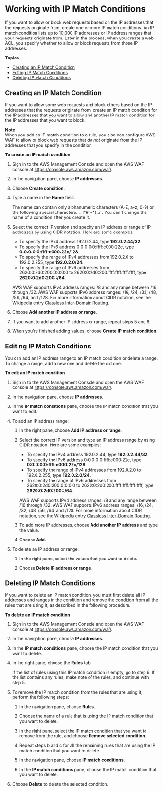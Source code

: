 # Working with IP Match Conditions<a name="web-acl-ip-conditions"></a>

If you want to allow or block web requests based on the IP addresses that the requests originate from, create one or more IP match conditions\. An IP match condition lists up to 10,000 IP addresses or IP address ranges that your requests originate from\. Later in the process, when you create a web ACL, you specify whether to allow or block requests from those IP addresses\.

**Topics**
+ [Creating an IP Match Condition](#web-acl-ip-conditions-creating)
+ [Editing IP Match Conditions](#web-acl-ip-conditions-editing)
+ [Deleting IP Match Conditions](#web-acl-ip-conditions-deleting)

## Creating an IP Match Condition<a name="web-acl-ip-conditions-creating"></a>

If you want to allow some web requests and block others based on the IP addresses that the requests originate from, create an IP match condition for the IP addresses that you want to allow and another IP match condition for the IP addresses that you want to block\.

**Note**  
When you add an IP match condition to a rule, you also can configure AWS WAF to allow or block web requests that *do not* originate from the IP addresses that you specify in the condition\.<a name="web-acl-ip-conditions-creating-procedure"></a>

**To create an IP match condition**

1. Sign in to the AWS Management Console and open the AWS WAF console at [https://console\.aws\.amazon\.com/waf/](https://console.aws.amazon.com/waf/)\. 

1. In the navigation pane, choose **IP addresses**\.

1. Choose **Create condition**\.

1. Type a name in the **Name** field\.

   The name can contain only alphanumeric characters \(A\-Z, a\-z, 0\-9\) or the following special characters: \_\-\!"\#`\+\*\},\./ \. You can't change the name of a condition after you create it\.

1. Select the correct IP version and specify an IP address or range of IP addresses by using CIDR notation\. Here are some examples:
   + To specify the IPv4 address 192\.0\.2\.44, type **192\.0\.2\.44/32**\.
   + To specify the IPv6 address 0:0:0:0:0:ffff:c000:22c, type **0:0:0:0:0:ffff:c000:22c/128**\.
   + To specify the range of IPv4 addresses from 192\.0\.2\.0 to 192\.0\.2\.255, type **192\.0\.2\.0/24**\.
   + To specify the range of IPv6 addresses from 2620:0:2d0:200:0:0:0:0 to 2620:0:2d0:200:ffff:ffff:ffff:ffff, type **2620:0:2d0:200::/64**\.

   AWS WAF supports IPv4 address ranges: /8 and any range between /16 through /32\. AWS WAF supports IPv6 address ranges: /16, /24, /32, /48, /56, /64, and /128\. For more information about CIDR notation, see the Wikipedia entry [Classless Inter\-Domain Routing](https://en.wikipedia.org/wiki/Classless_Inter-Domain_Routing)\.

1. Choose **Add another IP address or range**\.

1. If you want to add another IP address or range, repeat steps 5 and 6\.

1. When you're finished adding values, choose **Create IP match condition**\.

## Editing IP Match Conditions<a name="web-acl-ip-conditions-editing"></a>

You can add an IP address range to an IP match condition or delete a range\. To change a range, add a new one and delete the old one\.<a name="web-acl-ip-conditions-editing-procedure"></a>

**To edit an IP match condition**

1. Sign in to the AWS Management Console and open the AWS WAF console at [https://console\.aws\.amazon\.com/waf/](https://console.aws.amazon.com/waf/)\. 

1. In the navigation pane, choose **IP addresses**\.

1. In the **IP match conditions** pane, choose the IP match condition that you want to edit\.

1. To add an IP address range:

   1. In the right pane, choose **Add IP address or range**\.

   1. Select the correct IP version and type an IP address range by using CIDR notation\. Here are some examples:
      + To specify the IPv4 address 192\.0\.2\.44, type **192\.0\.2\.44/32**\.
      + To specify the IPv6 address 0:0:0:0:0:ffff:c000:22c, type **0:0:0:0:0:ffff:c000:22c/128**\.
      + To specify the range of IPv4 addresses from 192\.0\.2\.0 to 192\.0\.2\.255, type **192\.0\.2\.0/24**\.
      + To specify the range of IPv6 addresses from 2620:0:2d0:200:0:0:0:0 to 2620:0:2d0:200:ffff:ffff:ffff:ffff, type **2620:0:2d0:200::/64**\.

      AWS WAF supports IPv4 address ranges: /8 and any range between /16 through /32\. AWS WAF supports IPv6 address ranges: /16, /24, /32, /48, /56, /64, and /128\. For more information about CIDR notation, see the Wikipedia entry [Classless Inter\-Domain Routing](https://en.wikipedia.org/wiki/Classless_Inter-Domain_Routing)\.

   1. To add more IP addresses, choose **Add another IP address** and type the value\.

   1. Choose **Add**\.

1. To delete an IP address or range:

   1. In the right pane, select the values that you want to delete\.

   1. Choose **Delete IP address or range**\.

## Deleting IP Match Conditions<a name="web-acl-ip-conditions-deleting"></a>

If you want to delete an IP match condition, you must first delete all IP addresses and ranges in the condition and remove the condition from all the rules that are using it, as described in the following procedure\.<a name="web-acl-ip-conditions-deleting-procedure"></a>

**To delete an IP match condition**

1. Sign in to the AWS Management Console and open the AWS WAF console at [https://console\.aws\.amazon\.com/waf/](https://console.aws.amazon.com/waf/)\. 

1. In the navigation pane, choose **IP addresses**\.

1. In the **IP match conditions** pane, choose the IP match condition that you want to delete\.

1. In the right pane, choose the **Rules** tab\.

   If the list of rules using this IP match condition is empty, go to step 6\. If the list contains any rules, make note of the rules, and continue with step 5\.

1. To remove the IP match condition from the rules that are using it, perform the following steps:

   1. In the navigation pane, choose **Rules**\.

   1. Choose the name of a rule that is using the IP match condition that you want to delete\.

   1. In the right pane, select the IP match condition that you want to remove from the rule, and choose **Remove selected condition**\.

   1. Repeat steps b and c for all the remaining rules that are using the IP match condition that you want to delete\.

   1. In the navigation pane, choose **IP match conditions**\.

   1. In the **IP match conditions** pane, choose the IP match condition that you want to delete\.

1. Choose **Delete** to delete the selected condition\.